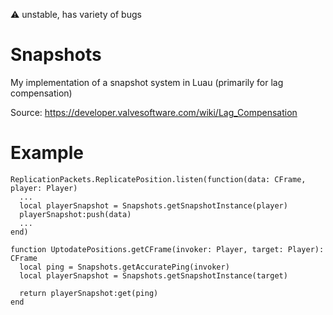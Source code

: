 ⚠️ unstable, has variety of bugs
# Snapshots
My implementation of a snapshot system in Luau (primarily for lag compensation)

Source:
https://developer.valvesoftware.com/wiki/Lag_Compensation

# Example
```luau
ReplicationPackets.ReplicatePosition.listen(function(data: CFrame, player: Player)
  ...
  local playerSnapshot = Snapshots.getSnapshotInstance(player)
  playerSnapshot:push(data)
  ...
end)

function UptodatePositions.getCFrame(invoker: Player, target: Player): CFrame
  local ping = Snapshots.getAccuratePing(invoker)
  local playerSnapshot = Snapshots.getSnapshotInstance(target)

  return playerSnapshot:get(ping)
end

```
